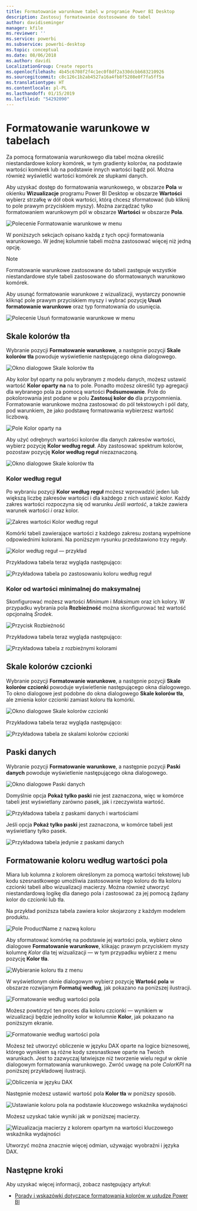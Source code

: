 ```yaml
---
title: Formatowanie warunkowe tabel w programie Power BI Desktop
description: Zastosuj formatowanie dostosowane do tabel
author: davidiseminger
manager: kfile
ms.reviewer: ''
ms.service: powerbi
ms.subservice: powerbi-desktop
ms.topic: conceptual
ms.date: 08/06/2018
ms.author: davidi
LocalizationGroup: Create reports
ms.openlocfilehash: 4b45c6708f2f4c1ec0f8df2a330dcbb683210926
ms.sourcegitcommit: c8c126c1b2ab4527a16a4fb8f5208e0f7fa5ff5a
ms.translationtype: HT
ms.contentlocale: pl-PL
ms.lasthandoff: 01/15/2019
ms.locfileid: "54292090"
---
```

# <a name="conditional-formatting-in-tables"></a>Formatowanie warunkowe w tabelach 
Za pomocą formatowania warunkowego dla tabel można określić niestandardowe kolory komórek, w tym gradienty kolorów, na podstawie wartości komórek lub na podstawie innych wartości bądź pól. Można również wyświetlić wartości komórek ze słupkami danych. 

Aby uzyskać dostęp do formatowania warunkowego, w obszarze **Pola** w okienku **Wizualizacje** programu Power BI Desktop w obszarze **Wartości** wybierz strzałkę w dół obok wartości, którą chcesz sformatować (lub kliknij to pole prawym przyciskiem myszy). Można zarządzać tylko formatowaniem warunkowym pól w obszarze **Wartości** w obszarze **Pola**.

![Polecenie Formatowanie warunkowe w menu](media/desktop-conditional-table-formatting/table-formatting-0-popup-menu.png)

W poniższych sekcjach opisano każdą z tych opcji formatowania warunkowego. W jednej kolumnie tabeli można zastosować więcej niż jedną opcję.

> [!NOTE]
> Formatowanie warunkowe zastosowane do tabeli zastępuje wszystkie niestandardowe style tabeli zastosowane do sformatowanych warunkowo komórek.

Aby usunąć formatowanie warunkowe z wizualizacji, wystarczy ponownie kliknąć pole prawym przyciskiem myszy i wybrać pozycję **Usuń formatowanie warunkowe** oraz typ formatowania do usunięcia.

![Polecenie Usuń formatowanie warunkowe w menu](media/desktop-conditional-table-formatting/table-formatting-1-remove.png)

## <a name="background-color-scales"></a>Skale kolorów tła

Wybranie pozycji **Formatowanie warunkowe**, a następnie pozycji **Skale kolorów tła** powoduje wyświetlenie następującego okna dialogowego.

![Okno dialogowe Skale kolorów tła](media/desktop-conditional-table-formatting/table-formatting-1-default-dialog.png)

Aby kolor był oparty na polu wybranym z modelu danych, możesz ustawić wartość **Kolor oparty na** na to pole. Ponadto możesz określić typ agregacji dla wybranego pola za pomocą wartości **Podsumowanie**. Pole do pokolorowania jest podane w polu **Zastosuj kolor do** dla przypomnienia. Formatowanie warunkowe można zastosować do pól tekstowych i pól daty, pod warunkiem, że jako podstawę formatowania wybierzesz wartość liczbową.

![Pole Kolor oparty na](media/desktop-conditional-table-formatting/table-formatting-1-apply-color-to.png)

Aby użyć odrębnych wartości kolorów dla danych zakresów wartości, wybierz pozycję **Kolor według reguł**. Aby zastosować spektrum kolorów, pozostaw pozycję **Kolor według reguł** niezaznaczoną. 

![Okno dialogowe Skale kolorów tła](media/desktop-conditional-table-formatting/table-formatting-1-color-by-rules-dialog.png)

### <a name="color-by-rules"></a>Kolor według reguł

Po wybraniu pozycji **Kolor według reguł** możesz wprowadzić jeden lub większą liczbę zakresów wartości i dla każdego z nich ustawić kolor.  Każdy zakres wartości rozpoczyna się od warunku *Jeśli wartość*, a także zawiera warunek wartości *i* oraz kolor.

![Zakres wartości Kolor według reguł](media/desktop-conditional-table-formatting/table-formatting-1-color-by-rules-if-value.png)

Komórki tabeli zawierające wartości z każdego zakresu zostaną wypełnione odpowiednimi kolorami. Na poniższym rysunku przedstawiono trzy reguły.

![Kolor według reguł — przykład](media/desktop-conditional-table-formatting/table-formatting-1-color-by-rules.png)

Przykładowa tabela teraz wygląda następująco:

![Przykładowa tabela po zastosowaniu koloru według reguł](media/desktop-conditional-table-formatting/table-formatting-1-color-by-rules-table.png)


### <a name="color-minimum-to-maximum"></a>Kolor od wartości minimalnej do maksymalnej

Skonfigurować możesz wartości *Minimum* i *Maksimum* oraz ich kolory. W przypadku wybrania pola **Rozbieżność** można skonfigurować też wartość opcjonalną *Środek*.

![Przycisk Rozbieżność](media/desktop-conditional-table-formatting/table-formatting-1-diverging.png)

Przykładowa tabela teraz wygląda następująco:

![Przykładowa tabela z rozbieżnymi kolorami](media/desktop-conditional-table-formatting/table-formatting-1-diverging-table.png)

## <a name="font-color-scales"></a>Skale kolorów czcionki

Wybranie pozycji **Formatowanie warunkowe**, a następnie pozycji **Skale kolorów czcionki** powoduje wyświetlenie następującego okna dialogowego. To okno dialogowe jest podobne do okna dialogowego **Skale kolorów tła**, ale zmienia kolor czcionki zamiast koloru tła komórki.

![Okno dialogowe Skale kolorów czcionki](media/desktop-conditional-table-formatting/table-formatting-2-diverging.png)

Przykładowa tabela teraz wygląda następująco:

![Przykładowa tabela ze skalami kolorów czcionki](media/desktop-conditional-table-formatting/table-formatting-2-table.png)

## <a name="data-bars"></a>Paski danych

Wybranie pozycji **Formatowanie warunkowe**, a następnie pozycji **Paski danych** powoduje wyświetlenie następującego okna dialogowego. 

![Okno dialogowe Paski danych](media/desktop-conditional-table-formatting/table-formatting-3-default.png)

Domyślnie opcja **Pokaż tylko paski** nie jest zaznaczona, więc w komórce tabeli jest wyświetlany zarówno pasek, jak i rzeczywista wartość.

![Przykładowa tabela z paskami danych i wartościami](media/desktop-conditional-table-formatting/table-formatting-3-default-table.png)

Jeśli opcja **Pokaż tylko paski** jest zaznaczona, w komórce tabeli jest wyświetlany tylko pasek.

![Przykładowa tabela jedynie z paskami danych](media/desktop-conditional-table-formatting/table-formatting-3-default-table-bars.png)

## <a name="color-formatting-by-field-value"></a>Formatowanie koloru według wartości pola

Miara lub kolumna z kolorem określonym za pomocą wartości tekstowej lub kodu szesnastkowego umożliwia zastosowanie tego koloru do tła koloru czcionki tabeli albo wizualizacji macierzy. Można również utworzyć niestandardową logikę dla danego pola i zastosować za jej pomocą żądany kolor do czcionki lub tła.

Na przykład poniższa tabela zawiera kolor skojarzony z każdym modelem produktu. 

![Pole ProductName z nazwą koloru](media/desktop-conditional-table-formatting/conditional-table-formatting_01.png)

Aby sformatować komórkę na podstawie jej wartości pola, wybierz okno dialogowe **Formatowanie warunkowe**, klikając prawym przyciskiem myszy kolumnę *Kolor* dla tej wizualizacji — w tym przypadku wybierz z menu pozycję **Kolor tła**. 

![Wybieranie koloru tła z menu](media/desktop-conditional-table-formatting/conditional-table-formatting_02.png)

W wyświetlonym oknie dialogowym wybierz pozycję **Wartość pola** w obszarze rozwijanym **Formatuj według**, jak pokazano na poniższej ilustracji.

![Formatowanie według wartości pola](media/desktop-conditional-table-formatting/conditional-table-formatting_03.png)

Możesz powtórzyć ten proces dla koloru czcionki — wynikiem w wizualizacji będzie jednolity kolor w kolumnie **Kolor**, jak pokazano na poniższym ekranie.

![Formatowanie według wartości pola](media/desktop-conditional-table-formatting/conditional-table-formatting_04.png)

Możesz też utworzyć obliczenie w języku DAX oparte na logice biznesowej, którego wynikiem są różne kody szesnastkowe oparte na Twoich warunkach. Jest to zazwyczaj łatwiejsze niż tworzenie wielu reguł w oknie dialogowym formatowania warunkowego. Zwróć uwagę na pole *ColorKPI* na poniższej przykładowej ilustracji.

![Obliczenia w języku DAX](media/desktop-conditional-table-formatting/conditional-table-formatting_05.png)

Następnie możesz ustawić wartość pola **Kolor tła** w poniższy sposób.

![Ustawianie koloru pola na podstawie kluczowego wskaźnika wydajności](media/desktop-conditional-table-formatting/conditional-table-formatting_06.png)

Możesz uzyskać takie wyniki jak w poniższej macierzy.

![Wizualizacja macierzy z kolorem opartym na wartości kluczowego wskaźnika wydajności](media/desktop-conditional-table-formatting/conditional-table-formatting_07.png)

Utworzyć można znacznie więcej odmian, używając wyobraźni i języka DAX.

## <a name="next-steps"></a>Następne kroki
Aby uzyskać więcej informacji, zobacz następujący artykuł:  

* [Porady i wskazówki dotyczące formatowania kolorów w usłudze Power BI](visuals/service-tips-and-tricks-for-color-formatting.md)  

